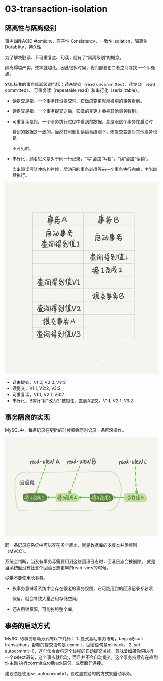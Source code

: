 # 03-transaction-isolation

## 隔离性与隔离级别

事务四性ACID Atomicity，原子性 Consistency，一致性 Isolation，隔离性 Durability，持久性

为了解决脏读、不可重复度、幻读，就有了“隔离级别”的概念。

隔离得越严实，效率就越低。因此很多时候，我们都要在二者之间寻找 一个平衡点。

SQL标准的事务隔离级别包括：读未提交（read uncommitted）、读提交（read committed）、 可重复读（repeatable read）和串行化（serializable）。

* 读提交是指，一个事务还没提交时，它做的变更就能被别的事务看到。
* 读提交是指，一个事务提交之后，它做的变更才会被其他事务看到。
* 可重复读是指，一个事务执行过程中看到的数据，总是跟这个事务在启动时

  看到的数据是一致的。当然在可重复读隔离级别下，未提交变更对其他事务也是

  不可见的。

* 串行化，顾名思义是对于同一行记录，“写”会加“写锁”，“读”会加“读锁”。

  当出现读写锁冲突的时候，后访问的事务必须等前一个事务执行完成，才能继续执行。

![03-01-expl.png](.gitbook/assets/03-01-expl.png)

* 读未提交，V1:2, V2:2, V3:2
* 读提交，V1:1, V2:2, V3:2
* 可重复读，V1:1, V2:1, V3:2
* 串行化，B执行“将1改为2”被锁住，直到A提交。V1:1, V2:1, V3:2

## 事务隔离的实现

MySQL中，每条记录在更新的时候都会同时记录一条回滚操作。

![03-02-mvcc.png](.gitbook/assets/03-02-mvcc.png)

同一条记录在系统中可以存在多个版本，就是数据库的多版本并发控制（MVCC）。

系统会判断，当没有事务再需要用到这些回滚日志时，回滚日志会被删除。 就是当系统里没有比这个回滚日志更早的read-view的时候。

尽量不要使用长事务。

* 长事务意味着系统中会存在很老的事务视图，它可能用到的回滚记录都必须

  保留，就会导致大量占用存储空间。

* 还占用锁资源，可能拖垮整个库。

## 事务的启动方式

MySQL的事务启动方式有以下几种： 1. 显式启动事务语句，begin或start transaction。配套的提交语句是 commit，回滚语句是rollback。 2. set autocommit=0，这个命令会将这个线程的自动提交关掉。意味着如果你只执行 一个select语句，这个事务就启动，而且并不会自动提交。这个事务持续存在直到你主动 执行commit或rollback语句，或者断开连接。

建议总是使用set autocommit=1，通过显式语句的方式来启动事务。

